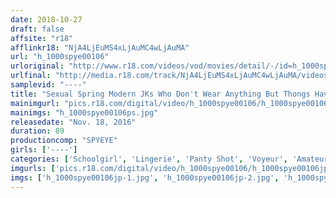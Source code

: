 ```yaml
---
date: 2018-10-27
draft: false
affsite: "r18"
afflinkr18: "NjA4LjEuMS4xLjAuMC4wLjAuMA"
url: "h_1000spye00106"
urloriginal: "http://www.r18.com/videos/vod/movies/detail/-/id=h_1000spye00106"
urlfinal: "http://media.r18.com/track/NjA4LjEuMS4xLjAuMC4wLjAuMA/videos/vod/movies/detail/-/id=h_1000spye00106"
samplevid: "----"
title: "Sexual Spring Modern JKs Who Don't Wear Anything But Thongs Have Got Them G Strings Riding Up Their Asses"
mainimgurl: "pics.r18.com/digital/video/h_1000spye00106/h_1000spye00106ps.jpg"
mainimgs: "h_1000spye00106ps.jpg"
releasedate: "Nov. 18, 2016"
duration: 89
productioncomp: "SPYEYE"
girls: ['----']
categories: ['Schoolgirl', 'Lingerie', 'Panty Shot', 'Voyeur', 'Amateur', 'Compilation']
imgurls: ['pics.r18.com/digital/video/h_1000spye00106/h_1000spye00106jp-1.jpg', 'pics.r18.com/digital/video/h_1000spye00106/h_1000spye00106jp-2.jpg', 'pics.r18.com/digital/video/h_1000spye00106/h_1000spye00106jp-3.jpg', 'pics.r18.com/digital/video/h_1000spye00106/h_1000spye00106jp-4.jpg', 'pics.r18.com/digital/video/h_1000spye00106/h_1000spye00106jp-5.jpg', 'pics.r18.com/digital/video/h_1000spye00106/h_1000spye00106jp-6.jpg', 'pics.r18.com/digital/video/h_1000spye00106/h_1000spye00106jp-7.jpg', 'pics.r18.com/digital/video/h_1000spye00106/h_1000spye00106jp-8.jpg', 'pics.r18.com/digital/video/h_1000spye00106/h_1000spye00106jp-9.jpg', 'pics.r18.com/digital/video/h_1000spye00106/h_1000spye00106jp-10.jpg', 'pics.r18.com/digital/video/h_1000spye00106/h_1000spye00106jp-11.jpg', 'pics.r18.com/digital/video/h_1000spye00106/h_1000spye00106jp-12.jpg', 'pics.r18.com/digital/video/h_1000spye00106/h_1000spye00106jp-13.jpg', 'pics.r18.com/digital/video/h_1000spye00106/h_1000spye00106jp-14.jpg', 'pics.r18.com/digital/video/h_1000spye00106/h_1000spye00106jp-15.jpg', 'pics.r18.com/digital/video/h_1000spye00106/h_1000spye00106jp-16.jpg', 'pics.r18.com/digital/video/h_1000spye00106/h_1000spye00106jp-17.jpg', 'pics.r18.com/digital/video/h_1000spye00106/h_1000spye00106jp-18.jpg', 'pics.r18.com/digital/video/h_1000spye00106/h_1000spye00106jp-19.jpg', 'pics.r18.com/digital/video/h_1000spye00106/h_1000spye00106jp-20.jpg']
imgs: ['h_1000spye00106jp-1.jpg', 'h_1000spye00106jp-2.jpg', 'h_1000spye00106jp-3.jpg', 'h_1000spye00106jp-4.jpg', 'h_1000spye00106jp-5.jpg', 'h_1000spye00106jp-6.jpg', 'h_1000spye00106jp-7.jpg', 'h_1000spye00106jp-8.jpg', 'h_1000spye00106jp-9.jpg', 'h_1000spye00106jp-10.jpg', 'h_1000spye00106jp-11.jpg', 'h_1000spye00106jp-12.jpg', 'h_1000spye00106jp-13.jpg', 'h_1000spye00106jp-14.jpg', 'h_1000spye00106jp-15.jpg', 'h_1000spye00106jp-16.jpg', 'h_1000spye00106jp-17.jpg', 'h_1000spye00106jp-18.jpg', 'h_1000spye00106jp-19.jpg', 'h_1000spye00106jp-20.jpg']
---
```


